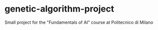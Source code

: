 # genetic-algorithm-project
Small project for the "Fundamentals of AI" course at Politecnico di Milano 
